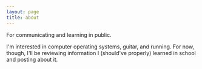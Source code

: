 ```yaml
---
layout: page
title: about
---
```


For communicating and learning in public.

I'm interested in computer operating systems, guitar, and running. For now,
though, I'll be reviewing information I (should've properly) learned in school
and posting about it.
